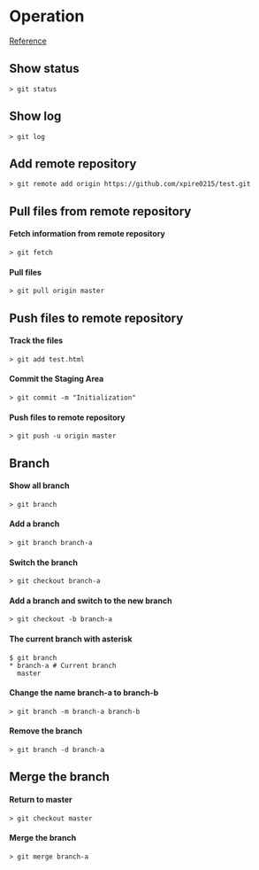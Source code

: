# Operation

[Reference](https://gitbook.tw/)



## Show status

```
> git status
```



## Show log

```
> git log
```



## Add remote repository

```
> git remote add origin https://github.com/xpire0215/test.git 
```



## Pull files from remote repository

#### Fetch information from remote repository

```
> git fetch
```



#### Pull files

```
> git pull origin master
```



## Push files to remote repository

#### Track the files

```
> git add test.html
```



#### Commit the Staging Area

```
> git commit -m "Initialization"
```



#### Push files to remote repository

```
> git push -u origin master
```



## Branch

#### Show all branch

```
> git branch
```



#### Add a branch

```
> git branch branch-a
```



#### Switch the branch

```
> git checkout branch-a
```



#### Add a branch and switch to the new branch

```
> git checkout -b branch-a
```



#### The current branch with asterisk

```
$ git branch
* branch-a # Current branch
  master
```



#### Change the name branch-a to branch-b

```
> git branch -m branch-a branch-b
```



#### Remove the branch

```
> git branch -d branch-a
```



## Merge the branch

#### Return to master

```
> git checkout master
```



#### Merge the branch

```
> git merge branch-a
```


